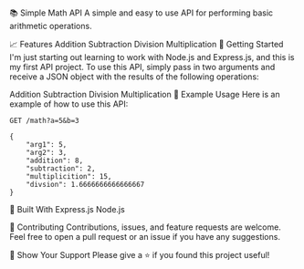 📚 Simple Math API
A simple and easy to use API for performing basic arithmetic operations.

📈 Features
Addition
Subtraction
Division
Multiplication
🚀 Getting Started
I'm just starting out learning to work with Node.js and Express.js, and this is my first API project. To use this API, simply pass in two arguments and receive a JSON object with the results of the following operations:

Addition
Subtraction
Division
Multiplication
📝 Example Usage
Here is an example of how to use this API:

```
GET /math?a=5&b=3

{
    "arg1": 5,
    "arg2": 3,
    "addition": 8,
    "subtraction": 2,
    "multiplicition": 15,
    "divsion": 1.6666666666666667
}
```
🤖 Built With
Express.js
Node.js

🤝 Contributing
Contributions, issues, and feature requests are welcome. Feel free to open a pull request or an issue if you have any suggestions.

🙌 Show Your Support
Please give a ⭐️ if you found this project useful!
